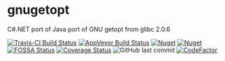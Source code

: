 # gnugetopt
C#.NET port of Java port of GNU getopt from glibc 2.0.6

[![Travis-CI Build Status](https://travis-ci.org/lduchosal/gnugetopt.svg?branch=master)](https://travis-ci.org/lduchosal/gnugetopt)
[![AppVeyor Build Status](https://ci.appveyor.com/api/projects/status/github/lduchosal/gnugetopt?branch=master&svg=true)](https://ci.appveyor.com/project/lduchosal/gnugetopt/branch/master)
[![Nuget](https://img.shields.io/badge/nuget-gnugetopt2-blue.svg)](https://www.nuget.org/packages/gnugetopt)
[![Nuget](https://img.shields.io/nuget/dt/GnuGetOpt)](https://www.nuget.org/packages/gnugetopt)
[![FOSSA Status](https://app.fossa.com/api/projects/git%2Bgithub.com%2Flduchosal%2Fgnugetopt.svg?type=shield)](https://app.fossa.com/projects/git%2Bgithub.com%2Flduchosal%2Fgnugetopt?ref=badge_shield)
[![Coverage Status](https://coveralls.io/repos/github/lduchosal/gnugetopt/badge.svg?branch=master)](https://coveralls.io/github/lduchosal/gnugetopt?branch=master)
![GitHub last commit](https://img.shields.io/github/last-commit/lduchosal/gnugetopt)
[![CodeFactor](https://www.codefactor.io/repository/github/lduchosal/gnugetopt/badge)](https://www.codefactor.io/repository/github/lduchosal/gnugetopt)
